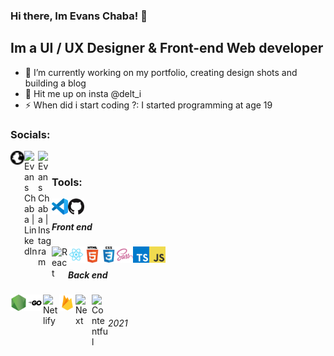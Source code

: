 ### Hi there, Im Evans Chaba! 👋

## Im a UI / UX Designer & Front-end Web developer

- 🔭 I’m currently working on my portfolio, creating design shots and building a blog
- 💬 Hit me up on insta @delt_i  
- ⚡ When did i start coding ?: I started programming at age 19

### Socials:

[<img align="left" alt="evanschaba.com" width="22px" src="https://raw.githubusercontent.com/iconic/open-iconic/master/svg/globe.svg" />](https://evanschaba.com)
[<img align="left" alt="Evans Chaba | LinkedIn" width="22px" src="https://cdn.jsdelivr.net/npm/simple-icons@v3/icons/linkedin.svg" />](https://www.linkedin.com/in/evanschaba/)
[<img align="left" alt="Evans Chaba | Instagram" width="22px" src="https://cdn.jsdelivr.net/npm/simple-icons@v3/icons/instagram.svg" />](https://www.instagram.com/delt_i/)

<br />

### Tools:

<img align="left" alt="Visual Studio Code" width="26px" src="https://raw.githubusercontent.com/github/explore/80688e429a7d4ef2fca1e82350fe8e3517d3494d/topics/visual-studio-code/visual-studio-code.png" />
<img align="left" alt="GitHub" width="26px" src="https://raw.githubusercontent.com/github/explore/78df643247d429f6cc873026c0622819ad797942/topics/github/github.png" />

<br />

##### Front end
<img align="left" alt="React" width="26px" src="https://avatars.githubusercontent.com/u/5155369?s=200&v=4" />
<img align="left" alt="React" width="26px" src="https://raw.githubusercontent.com/github/explore/80688e429a7d4ef2fca1e82350fe8e3517d3494d/topics/react/react.png" />
<img align="left" alt="HTML" width="26px" src="https://raw.githubusercontent.com/github/explore/80688e429a7d4ef2fca1e82350fe8e3517d3494d/topics/html/html.png" />
<img align="left" alt="CSS" width="26px" src="https://raw.githubusercontent.com/github/explore/80688e429a7d4ef2fca1e82350fe8e3517d3494d/topics/css/css.png" />
<img align="left" alt="Sass" width="26px" src="https://raw.githubusercontent.com/github/explore/80688e429a7d4ef2fca1e82350fe8e3517d3494d/topics/sass/sass.png" />
<img align="left" alt="TypeScript" width="26px" src="https://raw.githubusercontent.com/github/explore/80688e429a7d4ef2fca1e82350fe8e3517d3494d/topics/typescript/typescript.png" />
<img align="left" alt="JavaScript" width="26px" src="https://raw.githubusercontent.com/github/explore/80688e429a7d4ef2fca1e82350fe8e3517d3494d/topics/javascript/javascript.png" />


<br />

##### Back end
<img align="left" alt="Node.js" width="26px" src="https://raw.githubusercontent.com/github/explore/80688e429a7d4ef2fca1e82350fe8e3517d3494d/topics/nodejs/nodejs.png" />
<img align="left" alt="golang" width="26px" src="https://raw.githubusercontent.com/github/explore/80688e429a7d4ef2fca1e82350fe8e3517d3494d/topics/go/go.png" />
<img align="left" alt="Netlify" width="26px" src="https://avatars.githubusercontent.com/u/14985020?s=200&v=4" />
<img align="left" alt="FireBase" width="26px" src="https://raw.githubusercontent.com/github/explore/80688e429a7d4ef2fca1e82350fe8e3517d3494d/topics/firebase/firebase.png" />
<img align="left" alt="Next" width="26px" src="https://avatars.githubusercontent.com/u/7892489?s=200&v=4" />
<img align="left" alt="Contentful" width="26px" src="https://avatars.githubusercontent.com/u/472182?s=200&v=4" />

<br />

###### 2021
